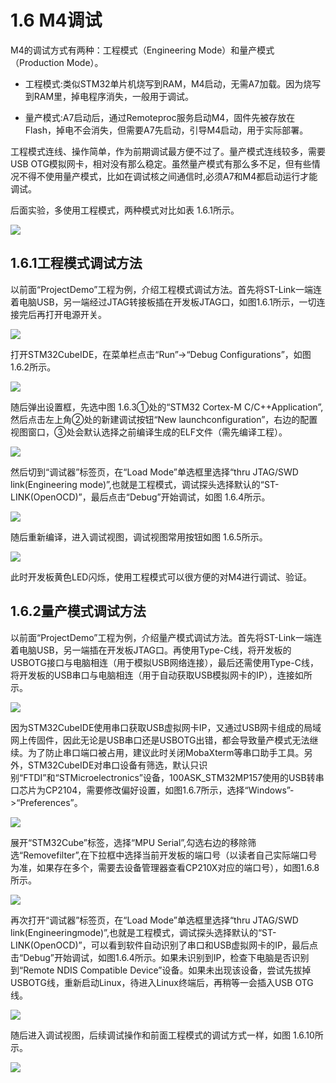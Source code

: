 # 1.6 M4调试

M4的调试方式有两种：工程模式（Engineering Mode）和量产模式（Production Mode）。

* 工程模式:类似STM32单片机烧写到RAM，M4启动，无需A7加载。因为烧写到RAM里，掉电程序消失，一般用于调试。

* 量产模式:A7启动后，通过Remoteproc服务启动M4，固件先被存放在Flash，掉电不会消失，但需要A7先启动，引导M4启动，用于实际部署。

工程模式连线、操作简单，作为前期调试最方便不过了。量产模式连线较多，需要USB
OTG模拟网卡，相对没有那么稳定。虽然量产模式有那么多不足，但有些情况不得不使用量产模式，比如在调试核之间通信时,必须A7和M4都启动运行才能调试。

后面实验，多使用工程模式，两种模式对比如表 1.6.1所示。

![](100ASK_STM32MP157_M4_UserMnual_V1.1.1_image48.png)

## 1.6.1工程模式调试方法

以前面“ProjectDemo”工程为例，介绍工程模式调试方法。首先将ST-Link一端连着电脑USB，另一端经过JTAG转接板插在开发板JTAG口，如图1.6.1所示，一切连接完后再打开电源开关。

![](100ASK_STM32MP157_M4_UserMnual_V1.1.1_image49.png)

打开STM32CubeIDE，在菜单栏点击“Run”-\>“Debug Configurations”，如图 1.6.2所示。

![](100ASK_STM32MP157_M4_UserMnual_V1.1.1_image50.png)

随后弹出设置框，先选中图 1.6.3①处的“STM32 Cortex-M C/C++Application”,然后点击左上角②处的新建调试按钮“New launchconfiguration”，右边的配置视图窗口，③处会默认选择之前编译生成的ELF文件（需先编译工程）。

![](100ASK_STM32MP157_M4_UserMnual_V1.1.1_image51.png)

然后切到“调试器”标签页，在“Load Mode”单选框里选择“thru JTAG/SWD link(Engineering
mode)”,也就是工程模式，调试探头选择默认的“ST-LINK(OpenOCD)”，最后点击“Debug”开始调试，如图
1.6.4所示。

![](100ASK_STM32MP157_M4_UserMnual_V1.1.1_image52.png)

随后重新编译，进入调试视图，调试视图常用按钮如图 1.6.5所示。

![](100ASK_STM32MP157_M4_UserMnual_V1.1.1_image53.png)

此时开发板黄色LED闪烁，使用工程模式可以很方便的对M4进行调试、验证。

## 1.6.2量产模式调试方法

以前面“ProjectDemo”工程为例，介绍量产模式调试方法。首先将ST-Link一端连着电脑USB，另一端插在开发板JTAG口。再使用Type-C线，将开发板的USBOTG接口与电脑相连（用于模拟USB网络连接），最后还需使用Type-C线，将开发板的USB串口与电脑相连（用于自动获取USB模拟网卡的IP），连接如所示。

![](100ASK_STM32MP157_M4_UserMnual_V1.1.1_image54.png)

因为STM32CubeIDE使用串口获取USB虚拟网卡IP，又通过USB网卡组成的局域网上传固件，因此无论是USB串口还是USBOTG出错，都会导致量产模式无法继续。为了防止串口端口被占用，建议此时关闭MobaXterm等串口助手工具。另外，STM32CubeIDE对串口设备有筛选，默认只识别“FTDI”和“STMicroelectronics”设备，100ASK_STM32MP157使用的USB转串口芯片为CP2104，需要修改偏好设置，如图1.6.7所示，选择“Windows”-\>“Preferences”。

![](100ASK_STM32MP157_M4_UserMnual_V1.1.1_image55.png)

展开“STM32Cube”标签，选择“MPU Serial”,勾选右边的移除筛选“Removefilter”,在下拉框中选择当前开发板的端口号（以读者自己实际端口号为准，如果存在多个，需要去设备管理器查看CP210X对应的端口号），如图1.6.8所示。

![](100ASK_STM32MP157_M4_UserMnual_V1.1.1_image56.png)

再次打开“调试器”标签页，在“Load Mode”单选框里选择“thru JTAG/SWD link(Engineeringmode)”,也就是工程模式，调试探头选择默认的“ST-LINK(OpenOCD)”，可以看到软件自动识别了串口和USB虚拟网卡的IP，最后点击“Debug”开始调试，如图1.6.4所示。如果未识别到IP，检查下电脑是否识别到“Remote NDIS Compatible
Device”设备。如果未出现该设备，尝试先拔掉USBOTG线，重新启动Linux，待进入Linux终端后，再稍等一会插入USB OTG线。

![](100ASK_STM32MP157_M4_UserMnual_V1.1.1_image57.png)

随后进入调试视图，后续调试操作和前面工程模式的调试方式一样，如图 1.6.10所示。

![](100ASK_STM32MP157_M4_UserMnual_V1.1.1_image58.png)

